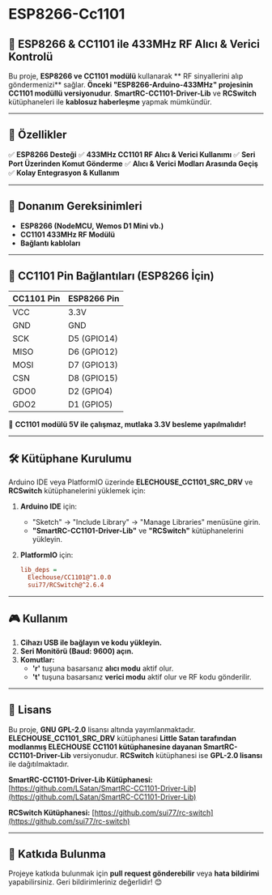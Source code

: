 # ESP8266-Cc1101

## 📡 ESP8266 & CC1101 ile 433MHz RF Alıcı & Verici Kontrolü
Bu proje, **ESP8266 ve CC1101 modülü** kullanarak ** RF sinyallerini alıp göndermenizi** sağlar. **Önceki "ESP8266-Arduino-433MHz" projesinin CC1101 modüllü versiyonudur**. **SmartRC-CC1101-Driver-Lib** ve **RCSwitch** kütüphaneleri ile **kablosuz haberleşme** yapmak mümkündür.

---

## 🚀 Özellikler
✅ **ESP8266 Desteği**
✅ **433MHz CC1101 RF Alıcı & Verici Kullanımı**
✅ **Seri Port Üzerinden Komut Gönderme**
✅ **Alıcı & Verici Modları Arasında Geçiş**
✅ **Kolay Entegrasyon & Kullanım**

---

## 🔧 Donanım Gereksinimleri
- **ESP8266 (NodeMCU, Wemos D1 Mini vb.)**
- **CC1101 433MHz RF Modülü**
- **Bağlantı kabloları**

---

## 🔌 CC1101 Pin Bağlantıları (ESP8266 İçin)
| **CC1101 Pin** | **ESP8266 Pin** |
|--------------|--------------|
| VCC         | 3.3V         |
| GND         | GND          |
| SCK         | D5 (GPIO14)  |
| MISO        | D6 (GPIO12)  |
| MOSI        | D7 (GPIO13)  |
| CSN         | D8 (GPIO15)  |
| GDO0        | D2 (GPIO4)   |
| GDO2        | D1 (GPIO5)   |

📌 **CC1101 modülü 5V ile çalışmaz, mutlaka 3.3V besleme yapılmalıdır!**

---

## 🛠️ Kütüphane Kurulumu
Arduino IDE veya PlatformIO üzerinde **ELECHOUSE_CC1101_SRC_DRV** ve **RCSwitch** kütüphanelerini yüklemek için:
1. **Arduino IDE** için:
   - "Sketch" -> "Include Library" -> "Manage Libraries" menüsüne girin.
   - **"SmartRC-CC1101-Driver-Lib"** ve **"RCSwitch"** kütüphanelerini yükleyin.

2. **PlatformIO** için:
   ```ini
   lib_deps = 
     Elechouse/CC1101@^1.0.0
     sui77/RCSwitch@^2.6.4
   ```

---

## 🎮 Kullanım
1. **Cihazı USB ile bağlayın ve kodu yükleyin.**
2. **Seri Monitörü (Baud: 9600) açın.**
3. **Komutlar:**
   - **'r'** tuşuna basarsanız **alıcı modu** aktif olur.
   - **'t'** tuşuna basarsanız **verici modu** aktif olur ve RF kodu gönderilir.

---

## 📜 Lisans
Bu proje, **GNU GPL-2.0** lisansı altında yayımlanmaktadır. **ELECHOUSE_CC1101_SRC_DRV** kütüphanesi **Little Satan tarafından modlanmış ELECHOUSE CC1101 kütüphanesine dayanan SmartRC-CC1101-Driver-Lib** versiyonudur. **RCSwitch** kütüphanesi ise **GPL-2.0 lisansı** ile dağıtılmaktadır.

**SmartRC-CC1101-Driver-Lib Kütüphanesi:** [https://github.com/LSatan/SmartRC-CC1101-Driver-Lib](https://github.com/LSatan/SmartRC-CC1101-Driver-Lib)

**RCSwitch Kütüphanesi:** [https://github.com/sui77/rc-switch](https://github.com/sui77/rc-switch)

---

## 📩 Katkıda Bulunma
Projeye katkıda bulunmak için **pull request gönderebilir** veya **hata bildirimi** yapabilirsiniz. Geri bildirimleriniz değerlidir! 😊

